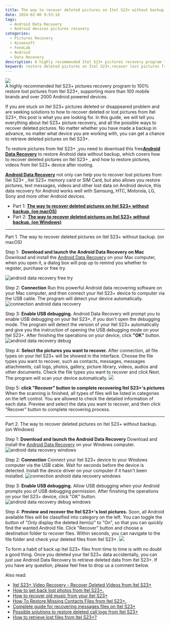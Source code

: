 ```yaml
---
title: The way to recover deleted pictures on Itel S23+ without backup.
date: 2024-02-06 9:53:18
tags: 
  - Android Data Recovery
  - Android devices pictures recovery
categories: 
  - Pictures Recovery
  - Aiseesoft
  - FoneLab
  - Android
  - Data Recovery
description: A highly recommended Itel S23+ pictures recovery program to 100% restore lost pictures from Itel S23+, supporting more than 100 mobile brands and over 2000 Android powered devices.
keyword: restore deleted pictures on Itel S23+,recover lost pictures from Itel S23+,retrieve wiped pictures Itel S23+,Itel S23+ pictures recovery,unerase pictures,save erased pictures from Itel S23+,how to get the pictures back on Itel S23+,does the Itel S23+ have a backup for deleted pictures,Itel S23+ pictures deleted itself,how can i find my deleted pictures Itel S23+,recover deleted pictures 2018 for Itel S23+,how can i get pictures back on Itel S23+
---
```


<img src="https://img0mobiles.techidaily.com/images/best-assets/devices/itel/itel-s23plus/3.jpg" class="atpl-imgstyle"  />

<div class="atpl-content atpl-for-fonelab-android recover-pictures">

<div class="atpl-post-description-part-1">
A highly recommended Itel S23+ pictures recovery program to 100% restore lost pictures from Itel S23+, supporting more than 100 mobile brands and over 2000 Android powered devices.
</div>

<div class="atpl-post-description-part-2">
<div class="tpl-content-sub-paragraph-content">
  <p>
    If you are stuck on Itel S23+ pictures deleted or disappeared problem and are seeking solutions to how to recover deleted or lost pictures from Itel S23+, this post is what you are looking for. In this guide, we will tell you everything about Itel S23+ picture recovery, and all the possible ways to recover deleted pictures. No matter whether you have made a backup in advance, no matter what device you are working with, you can get a chance to retrieve deleted pictures on Itel S23+.
  </p>
</div>
</div>

<div class="atpl-post-description-part-3">
<div class="tpl-content-sub-paragraph-content">
  <p>
    To restore pictures from Itel S23+ ,you need to download this free<a href="https://tools.techidaily.com/aiseesoft-android-data-recovery/" target="_blank" rel="noopener"><strong>Android Data Recovery</strong></a> to restore Android data without backup, which covers how to recover deleted pictures on Itel S23+ , and how to restore pictures, videos from Itel S23+ device after rooting.
  </p>
</div>

<div class="tpl-content-sub-paragraph-content">
  <p>
    <a href="https://tools.techidaily.com/aiseesoft-android-data-recovery/" target="_blank" rel="noopener"><strong>Android Data Recovery</strong></a> not only can help you to recover lost pictures from Itel S23+ , Itel S23+ memory card or SIM Card, but also allows you restore pictures, text messages, videos and other lost data on Android device, this data recovery for Android works well with Samsung, HTC, Motorola, LG, Sony and more other Android devices.
  </p>
</div>
</div>

<ul>
  <li>Part 1: <strong><a href="#p1"> The way to recover deleted pictures on Itel S23+ without backup.  (on macOS)</a></strong></li>
  <li>Part 2: <strong><a href="#p2"> The way to recover deleted pictures on Itel S23+ without backup.  (on Windows)</a></strong></li>
</ul>



<!-- Part 1 -->
<a id="p1" name="p1" ></a><hr>

<div>
  <span class="atpl-step-part-style">Part 1. The way to recover deleted pictures on Itel S23+ without backup. (on macOS)</span>
</div>  

<span class="atpl-stepstyle-a"><span>Step 1: </span></span> <strong>Download and launch the Android Data Recovery on Mac</strong>
Download and install the <a href="https://tools.techidaily.com/aiseesoft-android-data-recovery/" target="_blank" rel="noopener">Android Data Recovery</a> on your Mac computer, when you open it, a dialog box will pop up to remind you whether to register, purchase or free try.

<img src="https://tools.techidaily.com/images/apps/aiseesoft/android-data-recovery/mac-free-try.png" class="atpl-imgstyle" alt="android data recovery free try" />

<span class="atpl-stepstyle-a"><span>Step 2: </span></span> <strong>Connection</strong>
Run this powerful Android data recovering software on your Mac computer, and then connect your Itel S23+ device to computer via the USB cable. The program will detect your device automatically.
<img src="https://tools.techidaily.com/images/apps/aiseesoft/android-data-recovery/mac-connection-interface.jpg" class="atpl-imgstyle" alt="connection android data recovery" />

<span class="atpl-stepstyle-a"><span>Step 3: </span></span> <strong>Enable USB debugging.</strong>
Android Data Recovery will prompt you to enable USB debugging on your Itel S23+, if you don't open the debugging mode. The program will detect the version of your Itel S23+ automatically and give you the instruction of opening the USB debugging mode on your Itel S23+. After finishing the operations on your device, click <strong>"OK"</strong> button.
<img src="https://tools.techidaily.com/images/apps/aiseesoft/android-data-recovery/mac-android-usb-debug.jpg"  class="atpl-imgstyle" alt="android data recovery debug" />

<span class="atpl-stepstyle-a"><span>Step 4: </span></span> <strong>Select the pictures you want to recover.</strong>
After connection, all file types on your Itel S23+ will be showed in the interface. Choose the file types you want to recover, such as contacts, messages, messages attachments, call logs, photos, gallery, picture library, videos, audios and other documents. Check the file types you want to recover and click Next. The program will scan your device automatically.
<img src="https://tools.techidaily.com/images/apps/aiseesoft/android-data-recovery/mac-choose-type-photos.jpg" class="atpl-imgstyle"  />

<span class="atpl-stepstyle-a"><span>Step 5: </span></span> <strong>click "Recover" button to  complete recovering Itel S23+'s pictures</strong>
When the scanning is finished, all types of files will be listed in categories on the left control. You are allowed to check the detailed information of each data. Preview and select the data you want to recover, and then click "Recover" button to complete recovering process.


<a id="p2" name="p2"></a><hr>

<!-- Part 2 -->
<div>
  <span class="atpl-step-part-style">Part 2. The way to recover deleted pictures on Itel S23+ without backup. (on Windows)</span>
</div>

<span class="atpl-stepstyle-a"><span>Step 1: </span></span> <strong>Download and launch the Android Data Recovery</strong>
Download and install the <a href="https://tools.techidaily.com/aiseesoft-android-data-recovery/" target="_blank" rel="noopener">Android Data Recovery</a> on your Windows computer.
<img src="https://tools.techidaily.com/images/apps/aiseesoft/android-data-recovery/win-start-interface.png"  class="atpl-imgstyle" alt="android data recovery windows" />

<span class="atpl-stepstyle-a"><span>Step 2: </span></span> <strong>Connection</strong>
Connect your Itel S23+ device to your Windows computer via the USB cable. Wait for seconds before the device is detected. Install the device driver on your computer if it hasn't been installed.
<img src="https://tools.techidaily.com/images/apps/aiseesoft/android-data-recovery/win-connection-interface.png" class="atpl-imgstyle" alt="connection android data recovery windows" />

<span class="atpl-stepstyle-a"><span>Step 3: </span></span> <strong>Enable USB debugging.</strong>
Allow USB debugging when your Android prompts you of USB debugging permission. After finishing the operations on your Itel S23+ device, click "OK" button.
<img src="https://tools.techidaily.com/images/apps/aiseesoft/android-data-recovery/win-android-usb-debug.png" class="atpl-imgstyle" alt="android data recovery debug windows" />

<span class="atpl-stepstyle-a"><span>Step 4: </span></span> <strong>Preview and recover the Itel S23+'s lost pictures.</strong>
Soon, all Android available files will be classified into category on the left. You can toggle the button of "Only display the deleted item(s)" to "On", so that you can quickly find the wanted Android file. Click "Recover" button and choose a destination folder to recover files. Within seconds, you can navigate to the file folder and check your deleted files from Itel S23+.
<img src="https://tools.techidaily.com/images/apps/aiseesoft/android-data-recovery/win-recover-photos.png" class="atpl-imgstyle"  />

<div class="atpl-post-description-part-4">
<div class="tpl-content-sub-paragraph-normal">
  <p>
    To form a habit of back up Itel S23+ files from time to time is with no doubt a good thing. Once you deleted your Itel S23+ data accidentally, you can just use Android Data Recovery to retrieve deleted data from Itel S23+. If you have any question, please feel free to drop us a comment below.
  </p>
</div>
</div>

<ins class="adsbygoogle"
     style="display:block"
     data-ad-client="ca-pub-7571918770474297"
     data-ad-slot="8358498916"
     data-ad-format="auto"
     data-full-width-responsive="true"></ins>

<span class="atpl-alsoreadstyle">Also read:</span>
<div><ul>
<li><a href="/itel-s23plus-video-recovery-recover-deleted-videos-from-itel-s23plus-by-fonelab-android-recover-video/" target="_blank" rel="noopener"><u>Itel S23+ Video Recovery - Recover Deleted Videos from Itel S23+</u></a></li>
<li><a href="/how-to-get-back-lost-photos-from-itel-s23plus-by-fonelab-android-recover-photos/" target="_blank" rel="noopener"><u>How to get back lost photos from Itel S23+.</u></a></li>
<li><a href="/how-to-recover-old-music-from-your-itel-s23plus-by-fonelab-android-recover-music/" target="_blank" rel="noopener"><u>How to recover old music from your Itel S23+</u></a></li>
<li><a href="/how-to-restore-missing-contacts-files-from-itel-s23plus-by-fonelab-android-recover-contacts/" target="_blank" rel="noopener"><u>How To  Restore Missing Contacts Files from Itel S23+.</u></a></li>
<li><a href="/complete-guide-for-recovering-messages-files-on-itel-s23plus-by-fonelab-android-recover-messages/" target="_blank" rel="noopener"><u>Complete guide for recovering messages files on Itel S23+</u></a></li>
<li><a href="/possible-solutions-to-restore-deleted-call-logs-from-itel-s23plus-by-fonelab-android-recover-call-logs/" target="_blank" rel="noopener"><u>Possible solutions to restore deleted call logs from Itel S23+</u></a></li>
<li><a href="/how-to-retrieve-lost-files-from-itel-s23plus-by-fonelab-android-recover-data/" target="_blank" rel="noopener"><u>How to retrieve lost files from Itel S23+?</u></a></li>
</ul></div>

</div>
